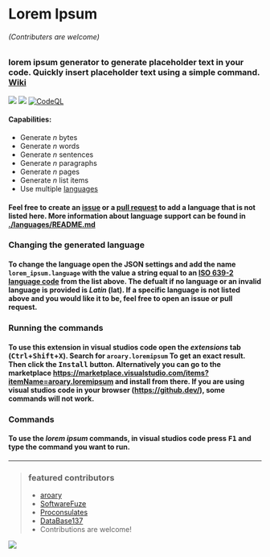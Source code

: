 # Lorem Ipsum
###### (Contributers are welcome)
### lorem ipsum generator to generate placeholder text in your code. Quickly insert placeholder text using a simple command. [Wiki](https://github.com/aroary/lorem_ipsum/wiki)
![](https://img.shields.io/visual-studio-marketplace/i/aroary.loremipsum)
![](https://img.shields.io/github/v/release/aroary/lorem_ipsum)
[![CodeQL](https://github.com/aroary/lorem_ipsum/actions/workflows/codeql-analysis.yml/badge.svg)](https://github.com/aroary/lorem_ipsum/actions/workflows/codeql-analysis.yml)
#### Capabilities:
- Generate *n* bytes
- Generate *n* words
- Generate *n* sentences
- Generate *n* paragraphs
- Generate *n* pages
- Generate *n* list items
- Use multiple [languages](https://github.com/aroary/lorem_ipsum/blob/main/languages/README.md)
#### Feel free to create an [issue](https://github.com/aroary/lorem_ipsum/issues) or a [pull request](https://github.com/aroary/lorem_ipsum/pulls) to add a language that is not listed here. More information about language support can be found in [./languages/README.md](https://github.com/aroary/lorem_ipsum/tree/main/languages/README.md)
### Changing the generated language
#### To change the language open the JSON settings and add the name `lorem_ipsum.language` with the value a string equal to an [ISO 639-2 language code](https://www.loc.gov/standards/iso639-2/php/code_list.php) from the list above. The defualt if no language or an invalid language is provided is *Latin* (lat). If a specific language is not listed above and you would like it to be, feel free to open an issue or pull request.
### Running the commands
#### To use this extension in visual studios code open the *extensions* tab (<kbd>Ctrl</kbd>+<kbd>Shift</kbd>+<kbd>X</kbd>). Search for `aroary.loremipsum` To get an exact result. Then click the <kbd>Install</kbd> button. Alternatively you can go to the marketplace https://marketplace.visualstudio.com/items?itemName=aroary.loremipsum and install from there. If you are using visual studios code in your browser (https://github.dev/), some commands will not work.
### Commands
#### To use the *lorem ipsum* commands, in visual studios code press <kbd>F1</kbd> and type the command you want to run.
___
>### featured contributors
>- [aroary](https://github.com/aroary)
>- [SoftwareFuze](https://github.com/SoftwareFuze)
>- [Proconsulates](https://github.com/Proconsulates)
>- [DataBase137](https://github.com/DataBase137)
>- Contributions are welcome!

![](https://contrib.rocks/image?repo=aroary/lorem_ipsum)
